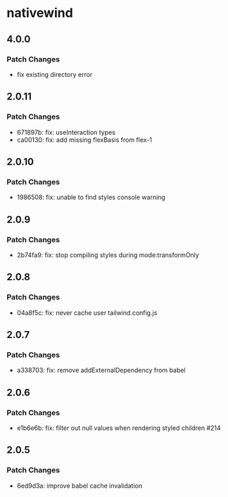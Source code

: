 # nativewind

## 4.0.0

### Patch Changes

- fix existing directory error

## 2.0.11

### Patch Changes

- 671897b: fix: useInteraction types
- ca00130: fix: add missing flexBasis from flex-1

## 2.0.10

### Patch Changes

- 1986508: fix: unable to find styles console warning

## 2.0.9

### Patch Changes

- 2b74fa9: fix: stop compiling styles during mode:transformOnly

## 2.0.8

### Patch Changes

- 04a8f5c: fix: never cache user tailwind.config.js

## 2.0.7

### Patch Changes

- a338703: fix: remove addExternalDependency from babel

## 2.0.6

### Patch Changes

- e1b6e6b: fix: filter out null values when rendering styled children #214

## 2.0.5

### Patch Changes

- 6ed9d3a: improve babel cache invalidation
